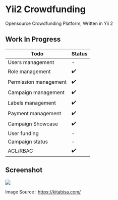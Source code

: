 # Yii2 Crowdfunding

Opensource Crowdfunding Platform, Written in Yii 2

## Work In Progress

|Todo|Status|
|---|---|
|Users management|-|
|Role management|✔️|
|Permission management|✔️|
|Campaign management|✔️|
|Labels management|✔️|
|Payment management|✔️|
|Campaign Showcase|✔️|
|User funding|-|
|Campaign status|-|
|ACL/RBAC|✔️|

## Screenshot

![](https://nimbus-screenshots.s3.amazonaws.com/s/74a4db1e91a6d93d2f14ce6e5685114f.png)

Image Source : https://kitabisa.com/
